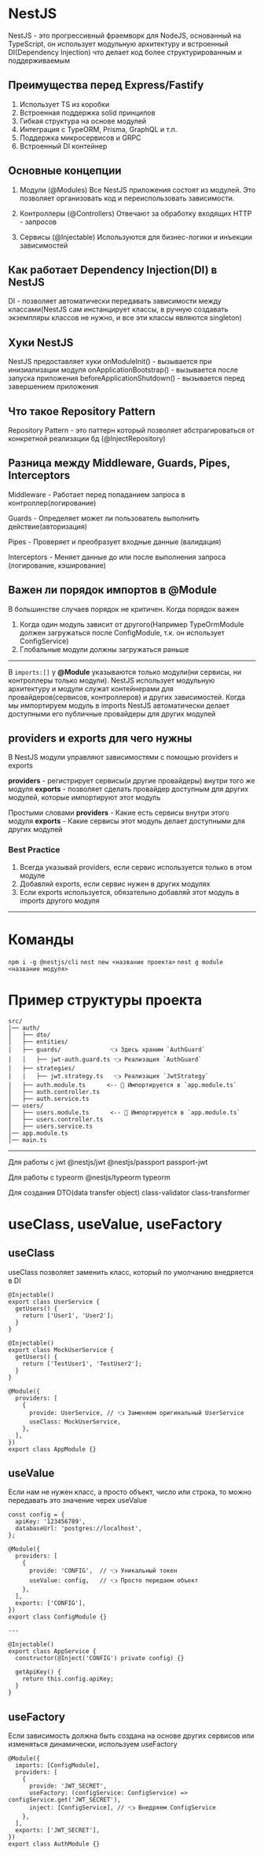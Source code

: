 # NestJS

NestJS - это прогрессивный фраемворк для NodeJS, основанный на TypeScript, он использует модульную архитектуру и встроенный DI(Dependency Injection) что делает код более структурированным и поддерживаемым

## Преимущества перед Express/Fastify

1. Использует TS из коробки
2. Встроенная поддержка solid принципов
3. Гибкая структура на основе модулей
4. Интеграция с TypeORM, Prisma, GraphQL и т.п.
5. Поддержка микросервисов и GRPC
6. Встроенный DI контейнер

## Основные концепции

1. Модули (@Modules)
   Все NestJS приложения состоят из модулей. Это позволяет организовать код и переиспользовать зависимости.

2. Контроллеры (@Controllers)
   Отвечают за обработку входящих HTTP - запросов

3. Сервисы (@Injectable)
   Используются для бизнес-логики и инъекции зависимостей

## Как работает Dependency Injection(DI) в NestJS

DI - позволяет автоматически передавать зависимости между классами(NestJS сам инстанцирует классы, в ручную создавать экземпляры классов не нужно, и все эти классы являются singleton)

## Хуки NestJS

NestJS предоставляет хуки
onModuleInit() - вызывается при инизиализации модуля
onApplicationBootstrap() - вызывается после запуска приложения
beforeApplicationShutdown() - вызывается перед завершением приложения

## Что такое Repository Pattern

Repository Pattern - это паттерн который позволяет абстрагироваться от конкретной реализации бд
(@InjectRepository)

## Разница между Middleware, Guards, Pipes, Interceptors

Middleware - Работает перед попаданием запроса в контроллер(логирование)

Guards - Определяет может ли пользователь выполнить действие(авторизация)

Pipes - Проверяет и преобразует входные данные (валидация)

Interceptors - Меняет данные до или после выполнения запроса (логирование, кэширование)

## Важен ли порядок импортов в @Module

В большинстве случаев порядок не критичен.
Когда порядок важен

1. Когда один модуль зависит от другого(Например TypeOrmModule должен загружаться после ConfigModule, т.к. он использует ConfigService)
2. Глобальные модули должны загружаться раньше

---

В `imports:[]` у **@Module** указываются только модули(ни сервисы, ни контроллеры только модули).
NestJS использует модульную архитектуру и модули служат контейнерами для провайдеров(сервисов, контроллеров) и других зависимостей.
Когда мы импортируем модуль в imports NestJS автоматически делает доступными его публичные провайдеры для других модулей

## providers и exports для чего нужны

В NestJS модули управляют зависимостями с помощью providers и exports

**providers** - регистрирует сервисы(и другие провайдеры) внутри того же модуля
**exports** - позволяет сделать провайдер доступным для других модулей, которые импортируют этот модуль

Простыми словами
**providers** - Какие есть сервисы внутри этого модуля
**exports** - Какие сервисы этот модуль делает доступными для других модулей

### Best Practice

1. Всегда указывай providers, если сервис используется только в этом модуле
2. Добавляй exports, если сервис нужен в других модулях
3. Если exports используется, обязательно добавляй этот модуль в imports другого модуля

---

# Команды

`npm i -g @nestjs/cli`
`nest new <название проекта>`
`nest g module <название модуля>`

# Пример структуры проекта

```
src/
│── auth/
│   ├── dto/
│   ├── entities/
│   ├── guards/              👈 Здесь храним `AuthGuard`
│   │   ├── jwt-auth.guard.ts 👈 Реализация `AuthGuard`
│   ├── strategies/
│   │   ├── jwt.strategy.ts   👈 Реализация `JwtStrategy`
│   ├── auth.module.ts      <-- 📌 Импортируется в `app.module.ts`
│   ├── auth.controller.ts
│   ├── auth.service.ts
│── users/
│   ├── users.module.ts      <-- 📌 Импортируется в `app.module.ts`
│   ├── users.controller.ts
│   ├── users.service.ts
│── app.module.ts
│── main.ts
```

---

Для работы с jwt
@nestjs/jwt
@nestjs/passport
passport-jwt

Для работы с typeorm
@nestjs/typeorm
typeorm

Для создания DTO(data transfer object)
class-validator
class-transformer

# useClass, useValue, useFactory

## useClass

useClass позволяет заменить класс, который по умолчанию внедряется в DI

```
@Injectable()
export class UserService {
  getUsers() {
    return ['User1', 'User2'];
  }
}

@Injectable()
export class MockUserService {
  getUsers() {
    return ['TestUser1', 'TestUser2'];
  }
}

@Module({
  providers: [
    {
      provide: UserService, // 👈 Заменяем оригинальный UserService
      useClass: MockUserService,
    },
  ],
})
export class AppModule {}
```

## useValue

Если нам не нужен класс, а просто объект, число или строка, то можно передавать это значение черех useValue

```
const config = {
  apiKey: '123456789',
  databaseUrl: 'postgres://localhost',
};

@Module({
  providers: [
    {
      provide: 'CONFIG',  // 👈 Уникальный токен
      useValue: config,   // 👈 Просто передаем объект
    },
  ],
  exports: ['CONFIG'],
})
export class ConfigModule {}

---

@Injectable()
export class AppService {
  constructor(@Inject('CONFIG') private config) {}

  getApiKey() {
    return this.config.apiKey;
  }
}

```

## useFactory

Если зависимость должна быть создана на основе других сервисов или изменяться динамически, используем useFactory

```
@Module({
  imports: [ConfigModule],
  providers: [
    {
      provide: 'JWT_SECRET',
      useFactory: (configService: ConfigService) => configService.get('JWT_SECRET'),
      inject: [ConfigService], // 👈 Внедряем ConfigService
    },
  ],
  exports: ['JWT_SECRET'],
})
export class AuthModule {}
```
